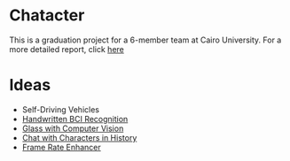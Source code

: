 # Chatacter
This is a graduation project for a 6-member team at Cairo University. For a more detailed report, click [here](https://docs.google.com/document/d/1AqPmSc7sS0sIT5c1Txxk98LEKcT2caWGn9AnyRQPEmo/edit?usp=sharing)

# Ideas
- Self-Driving Vehicles
- [Handwritten BCI Recognition](HandwrittenBCIRecognition.md)
- [Glass with Computer Vision](GlasswithComputerVision.md)
- [Chat with Characters in History](ChatwithCharactersinHistory.md)
- [Frame Rate Enhancer](FrameRateEnhancer.md)